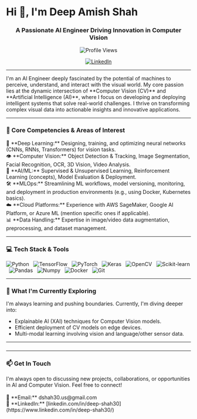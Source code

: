 # Hi 👋, I'm Deep Amish Shah
<h3 align="center">A Passionate AI Engineer Driving Innovation in Computer Vision</h3>

<p align="center">
  <img src="https://komarev.com/ghpvc/?username=d3010&label=Profile%20Views&color=0e75b6&style=flat-square" alt="Profile Views"/>
  <!-- Optional: Add more badges like GitHub followers, stars, etc. if desired -->
  <!-- <a href="https://github.com/YOUR_USERNAME?tab=followers"><img src="https://img.shields.io/github/followers/YOUR_USERNAME?label=Followers&style=social" alt="GitHub Followers"/></a> -->
</p>

<p align="center">
  <a href="https://www.linkedin.com/in/deep-shah30/" target="_blank"><img src="https://img.shields.io/badge/LinkedIn-0077B5?style=for-the-badge&logo=linkedin&logoColor=white" alt="LinkedIn"/></a>
  <!-- Add other relevant links like Portfolio, Twitter, Blog etc. -->
  <!-- <a href="YOUR_PORTFOLIO_URL" target="_blank"><img src="https://img.shields.io/badge/Portfolio-FF5722?style=for-the-badge&logo=google-chrome&logoColor=white" alt="Portfolio"/></a> -->
  <!-- <a href="https://twitter.com/YOUR_TWITTER_HANDLE" target="_blank"><img src="https://img.shields.io/badge/Twitter-1DA1F2?style=for-the-badge&logo=twitter&logoColor=white" alt="Twitter"/></a> -->
</p>

---

<p align="left">
  I'm an AI Engineer deeply fascinated by the potential of machines to perceive, understand, and interact with the visual world. My core passion lies at the dynamic intersection of **Computer Vision (CV)** and **Artificial Intelligence (AI)**, where I focus on developing and deploying intelligent systems that solve real-world challenges. I thrive on transforming complex visual data into actionable insights and innovative applications.
</p>

---

### 🚀 Core Competencies & Areas of Interest

<p align="left">
  <!-- Using emojis as visual cues -->
  🧠 **Deep Learning:** Designing, training, and optimizing neural networks (CNNs, RNNs, Transformers) for vision tasks. <br>
  👁️ **Computer Vision:** Object Detection & Tracking, Image Segmentation, Facial Recognition, OCR, 3D Vision, Video Analysis. <br>
  🤖 **AI/ML:** Supervised & Unsupervised Learning, Reinforcement Learning (concepts), Model Evaluation & Deployment. <br>
  🛠️ **MLOps:** Streamlining ML workflows, model versioning, monitoring, and deployment in production environments (e.g., using Docker, Kubernetes basics). <br>
  ☁️ **Cloud Platforms:** Experience with AWS SageMaker, Google AI Platform, or Azure ML (mention specific ones if applicable). <br>
  📊 **Data Handling:** Expertise in image/video data augmentation, preprocessing, and dataset management. <br>
</p>

---

### 💻 Tech Stack & Tools

<p align="left">
  <!-- Using Shields.io badges for a professional look -->
  <img src="https://img.shields.io/badge/Python-3776AB?style=for-the-badge&logo=python&logoColor=white" alt="Python"/>  
  <img src="https://img.shields.io/badge/TensorFlow-FF6F00?style=for-the-badge&logo=tensorflow&logoColor=white" alt="TensorFlow"/>  
  <img src="https://img.shields.io/badge/PyTorch-EE4C2C?style=for-the-badge&logo=pytorch&logoColor=white" alt="PyTorch"/>  
  <img src="https://img.shields.io/badge/Keras-D00000?style=for-the-badge&logo=keras&logoColor=white" alt="Keras"/>  
  <img src="https://img.shields.io/badge/OpenCV-5C3EE8?style=for-the-badge&logo=opencv&logoColor=white" alt="OpenCV"/>  
  <img src="https://img.shields.io/badge/Scikit_Learn-F7931E?style=for-the-badge&logo=scikit-learn&logoColor=white" alt="Scikit-learn"/>  
  <img src="https://img.shields.io/badge/Pandas-150458?style=for-the-badge&logo=pandas&logoColor=white" alt="Pandas"/>  
  <img src="https://img.shields.io/badge/Numpy-013243?style=for-the-badge&logo=numpy&logoColor=white" alt="Numpy"/>  
  <img src="https://img.shields.io/badge/Docker-2496ED?style=for-the-badge&logo=docker&logoColor=white" alt="Docker"/>  
  <img src="https://img.shields.io/badge/Git-F05032?style=for-the-badge&logo=git&logoColor=white" alt="Git"/>  
  <!-- Add Cloud specific badges if relevant: AWS, GCP, Azure -->
  <!-- <img src="https://img.shields.io/badge/Amazon_AWS-232F3E?style=for-the-badge&logo=amazon-aws&logoColor=white" alt="AWS"/>   -->
</p>

---

### 🌱 What I'm Currently Exploring

<p align="left">
  I'm always learning and pushing boundaries. Currently, I'm diving deeper into:
  <ul>
    <li>Explainable AI (XAI) techniques for Computer Vision models.</li>
    <li>Efficient deployment of CV models on edge devices.</li>
    <li>Multi-modal learning involving vision and language/other sensor data.</li>
    <!-- Add or modify based on your actual current interests -->
  </ul>
</p>

---

### <!-- Optional: GitHub Stats -->
<!-- 📊 GitHub Stats -->
<!-- Uncomment and replace 'd3010' with your actual GitHub username -->
<!--
<p align="center">
  <img height="180em" src="https://github-readme-stats.vercel.app/api?username=d3010&show_icons=true&theme=radical&include_all_commits=true&count_private=true"/>
  <img height="180em" src="https://github-readme-stats.vercel.app/api/top-langs/?username=d3010&layout=compact&langs_count=8&theme=radical"/>
</p>
-->

---

### 📫 Get In Touch

<p align="left">
  I'm always open to discussing new projects, collaborations, or opportunities in AI and Computer Vision. Feel free to connect!
  <br><br>
  📧 **Email:** dshah30.us@gmail.com <br>
  🔗 **LinkedIn:** [linkedin.com/in/deep-shah30](https://www.linkedin.com/in/deep-shah30/) <br>
  <!-- 🌐 **Portfolio:** [your-portfolio-link.com](https://deepsai.tech/)>
</p>

---


